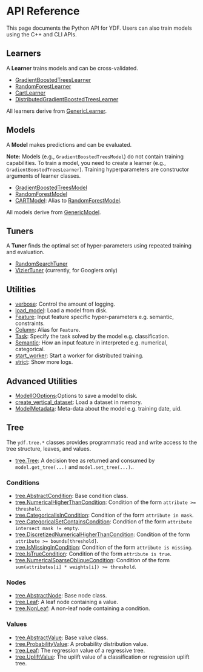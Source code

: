 # API Reference

This page documents the Python API for YDF. Users can also train models using
the C++ and CLI APIs.

## Learners

A **Learner** trains models and can be cross-validated.

-   [GradientBoostedTreesLearner](GradientBoostedTreesLearner.md)
-   [RandomForestLearner](RandomForestLearner.md)
-   [CartLearner](CartLearner.md)
-   [DistributedGradientBoostedTreesLearner](DistributedGradientBoostedTreesLearner.md)

All learners derive from [GenericLearner](GenericLearner.md).

## Models

A **Model** makes predictions and can be evaluated.

**Note:** Models (e.g., `GradientBoostedTreesModel`) do not contain training
capabilities. To train a model, you need to create a learner (e.g.,
`GradientBoostedTreesLearner`). Training hyperparameters are constructor
arguments of learner classes.

-   [GradientBoostedTreesModel](GradientBoostedTreesModel.md)
-   [RandomForestModel](RandomForestModel.md)
-   [CARTModel](RandomForestModel.md): Alias to
    [RandomForestModel](RandomForestModel.md).

All models derive from [GenericModel](GenericModel.md).

## Tuners

A **Tuner** finds the optimal set of hyper-parameters using repeated training
and evaluation.

-   [RandomSearchTuner](RandomSearchTuner.md)
-   [VizierTuner](VizierTuner.md) (currently, for Googlers only)

## Utilities

-   [verbose](utilities.md#ydf.verbose): Control the amount of logging.
-   [load_model](utilities.md#ydf.load_model): Load a model from disk.
-   [Feature](utilities.md#ydf.Feature): Input feature specific hyper-parameters
    e.g. semantic, constraints.
-   [Column](utilities.md#ydf.Column): Alias for `Feature`.
-   [Task](utilities.md#ydf.Task): Specify the task solved by the model e.g.
    classification.
-   [Semantic](utilities.md#ydf.Semantic): How an input feature in interpreted
    e.g. numerical, categorical.
-   [start_worker](utilities.md#ydf.start_worker): Start a worker for
    distributed training.
-   [strict](utilities.md#ydf.strict): Show more logs.

## Advanced Utilities

-   [ModelIOOptions](utilities.md#ydf.ModelIOOptions):Options to save a model to
    disk.
-   [create_vertical_dataset](utilities.md#ydf.create_vertical_dataset): Load a
    dataset in memory.
-   [ModelMetadata](utilities.md#ydf.ModelMetadata): Meta-data about the model
    e.g. training date, uid.

## Tree

The `ydf.tree.*` classes provides programmatic read and write access to the tree
structure, leaves, and values.

-   [tree.Tree](tree.md#ydf.tree.Tree): A decision tree as returned and consumed
    by `model.get_tree(...)` and `model.set_tree(...)`..

### Conditions

-   [tree.AbstractCondition](tree.md#ydf.tree.AbstractCondition): Base condition
    class.
-   [tree.NumericalHigherThanCondition](tree.md#ydf.tree.NumericalHigherThanCondition):
    Condition of the form `attribute >= threshold`.
-   [tree.CategoricalIsInCondition](tree.md#ydf.tree.CategoricalIsInCondition):
    Condition of the form `attribute in mask`.
-   [tree.CategoricalSetContainsCondition](tree.md#ydf.tree.CategoricalSetContainsCondition):
    Condition of the form `attribute intersect mask != empty`.
-   [tree.DiscretizedNumericalHigherThanCondition](tree.md#ydf.tree.DiscretizedNumericalHigherThanCondition):
    Condition of the form `attribute >= bounds[threshold]`.
-   [tree.IsMissingInCondition](tree.md#ydf.tree.IsMissingInCondition):
    Condition of the form `attribute is missing`.
-   [tree.IsTrueCondition](tree.md#ydf.tree.IsTrueCondition): Condition of the
    form `attribute is true`.
-   [tree.NumericalSparseObliqueCondition](tree.md#ydf.tree.NumericalSparseObliqueCondition):
    Condition of the form `sum(attributes[i] * weights[i]) >= threshold`.

### Nodes

-   [tree.AbstractNode](tree.md#ydf.tree.AbstractNode): Base node class.
-   [tree.Leaf](tree.md#ydf.tree.Leaf): A leaf node containing a value.
-   [tree.NonLeaf](tree.md#ydf.tree.NonLeaf): A non-leaf node containing a
    condition.

### Values

-   [tree.AbstractValue](tree.md#ydf.tree.AbstractValue): Base value class.
-   [tree.ProbabilityValue](tree.md#ydf.tree.ProbabilityValue): A probability
    distribution value.
-   [tree.Leaf](tree.md#ydf.tree.Leaf): The regression value of a regressive
    tree.
-   [tree.UpliftValue](tree.md#ydf.tree.UpliftValue): The uplift value of a
    classification or regression uplift tree.
